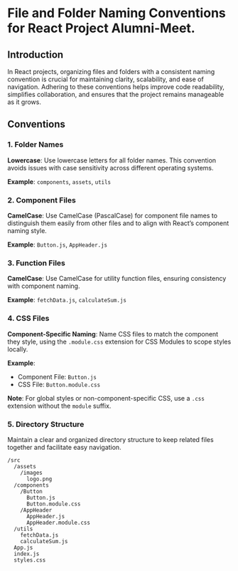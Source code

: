 # File and Folder Naming Conventions for React Project Alumni-Meet.

## Introduction

In React projects, organizing files and folders with a consistent naming convention is crucial for maintaining clarity, scalability, and ease of navigation. Adhering to these conventions helps improve code readability, simplifies collaboration, and ensures that the project remains manageable as it grows.

## Conventions

### 1. Folder Names

**Lowercase**: Use lowercase letters for all folder names. This convention avoids issues with case sensitivity across different operating systems.

**Example**: `components`, `assets`, `utils`

### 2. Component Files

**CamelCase**: Use CamelCase (PascalCase) for component file names to distinguish them easily from other files and to align with React’s component naming style.

**Example**: `Button.js`, `AppHeader.js`

### 3. Function Files

**CamelCase**: Use CamelCase for utility function files, ensuring consistency with component naming.

**Example**: `fetchData.js`, `calculateSum.js`

### 4. CSS Files

**Component-Specific Naming**: Name CSS files to match the component they style, using the `.module.css` extension for CSS Modules to scope styles locally.

**Example**: 
- Component File: `Button.js`
- CSS File: `Button.module.css`

**Note**: For global styles or non-component-specific CSS, use a `.css` extension without the `module` suffix.

### 5. Directory Structure

Maintain a clear and organized directory structure to keep related files together and facilitate easy navigation.

```plaintext
/src
  /assets
    /images
      logo.png
  /components
    /Button
      Button.js
      Button.module.css
    /AppHeader
      AppHeader.js
      AppHeader.module.css
  /utils
    fetchData.js
    calculateSum.js
  App.js
  index.js
  styles.css
